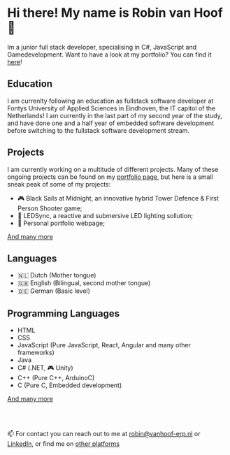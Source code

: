 # Hi there! My name is Robin van Hoof 👋
Im a junior full stack developer, specialising in C#, JavaScript and Gamedevelopment. Want to have a look at my portfolio? You can find it [here](https://robinvanhoof.tech)!

## Education
I am currenlty following an education as fullstack software developer at Fontys University of Applied Sciences in Eindhoven, the IT capitol of the Netherlands! I am currently in the last part of my second year of the study, and have done one and a half year of embedded software development before switching to the fullstack software development stream. 

## Projects
I am currently working on a multitude of different projects. Many of these ongoing projects can be found on my [portfolio page](https://robinvanhoof.tech), but here is a small sneak peak of some of my projects:
- 🎮 Black Sails at Midnight, an innovative hybrid Tower Defence & First Person Shooter game;
- 🚥 LEDSync, a reactive and submersive LED lighting sollution;
- 👤 Personal portfolio webpage;

[And many more](https://robinvanhoof.tech/projects)

## Languages
- 🇳🇱 Dutch (Mother tongue)
- 🇬🇧 English (Bilingual, second mother tongue)
- 🇩🇪 German (Basic level)

## Programming Languages
- HTML
- CSS
- JavaScript (Pure JavaScript, React, Angular and many other frameworks)
- Java
- C# (.NET, 🎮 Unity)
- C++ (Pure C++, ArduinoC)
- C (Pure C, Embedded development)

[And many more](https://robinvanhoof.tech/proficiencies)

<br><br>

📫 For contact you can reach out to me at robin@vanhoof-erp.nl or [LinkedIn](https://www.linkedin.com/in/robin-van-hoof-238b9a1b0/), or find me on [other platforms](https://robinvanhoof.tech/contact)



<!--
**RobinvHoof/RobinvHoof** is a ✨ _special_ ✨ repository because its `README.md` (this file) appears on your GitHub profile.

Here are some ideas to get you started:

- 🔭 I’m currently working on ...
- 🌱 I’m currently learning ...
- 👯 I’m looking to collaborate on ...
- 🤔 I’m looking for help with ...
- 💬 Ask me about ...
- 📫 How to reach me: ...
- 😄 Pronouns: ...
- ⚡ Fun fact: ...
-->
